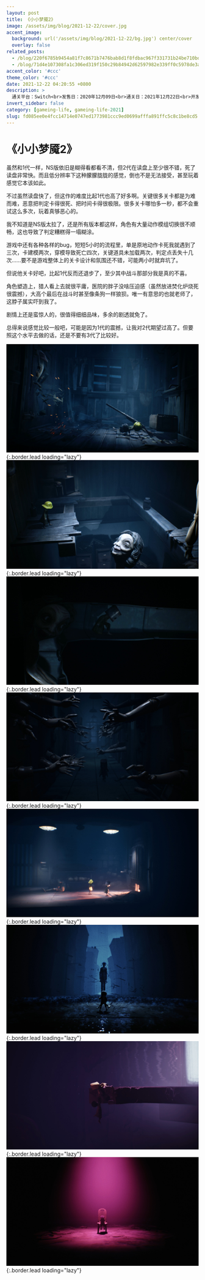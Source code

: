 ```yaml
---
layout: post
title: 《小小梦魇2》
image: /assets/img/blog/2021-12-22/cover.jpg
accent_image: 
  background: url('/assets/img/blog/2021-12-22/bg.jpg') center/cover
  overlay: false
related_posts:
  - /blog/220f6785b9454a81f7c8671b7476bab8d1f8fdbac967f331731b24be710bd38e/
  - /blog/71d4e107308fa1c306ed319f150c29b84942d62597982e339ff0c5978de3a144/
accent_color: '#ccc'
theme_color: '#ccc'
date: 2021-12-22 04:20:55 +0800
description: >
  通关平台：Switch<br>发售日：2020年12月09日<br>通关日：2021年12月22日<br>开发商：Tarsier Studios<br>发行商：万代南梦宫
invert_sidebar: false
category: [gameing-life, gameing-life-2021]
slug: fd085ee0e4fcc14714e0747ed1773981ccc9ed0699afffa891ffc5c8c1be8cd5
---
```


# 《小小梦魇2》

虽然和1代一样，NS版依旧是糊得看都看不清，但2代在读盘上至少很不错，死了读盘非常快。而且低分辨率下这种朦朦胧胧的感觉，倒也不是无法接受，甚至玩着感觉它本该如此。

不过虽然读盘快了，但这作的难度比起1代也高了好多啊。关键很多关卡都是为难而难，恶意把判定卡得很死、把时间卡得很极限。很多关卡哪怕多一秒，都不会重试这么多次，玩着真够恶心的。

我不知道是NS版太拉了，还是所有版本都这样，角色有大量动作模组切换很不顺畅，这也导致了判定糟糕得一塌糊涂。

游戏中还有各种各样的bug，短短5小时的流程里，单是原地动作卡死我就遇到了三次，卡建模两次，穿模导致死亡四次，关键道具未加载两次，判定点丢失十几次......要不是游戏整体上的关卡设计和氛围还不错，可能两小时就弃坑了。

但说他关卡好吧，比起1代反而还退步了，至少其中战斗那部分我是真的不喜。

角色塑造上，猎人看上去就很平庸，医院的胖子没啥压迫感（虽然放进焚化炉烧死很震撼），大高个最后在战斗时甚至像条狗一样狼狈。唯一有意思的也就老师了，这脖子属实吓到我了。

剧情上还是蛮惊人的，很值得细细品味，多余的剧透就免了。

总得来说感觉比较一般吧，可能是因为1代的震撼，让我对2代期望过高了。但要照这个水平去做的话，还是不要有3代了比较好。

![](/assets/img/blog/2021-12-22/1.jpg){:.border.lead loading="lazy"}
![](/assets/img/blog/2021-12-22/2.jpg){:.border.lead loading="lazy"}
![](/assets/img/blog/2021-12-22/3.jpg){:.border.lead loading="lazy"}
![](/assets/img/blog/2021-12-22/4.jpg){:.border.lead loading="lazy"}
![](/assets/img/blog/2021-12-22/5.jpg){:.border.lead loading="lazy"}
![](/assets/img/blog/2021-12-22/6.jpg){:.border.lead loading="lazy"}
![](/assets/img/blog/2021-12-22/7.jpg){:.border.lead loading="lazy"}
![](/assets/img/blog/2021-12-22/8.jpg){:.border.lead loading="lazy"}

